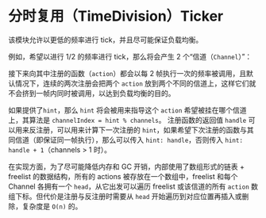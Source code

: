 # 分时复用（TimeDivision）Ticker
该模块允许以更低的频率进行 tick，并且尽可能保证负载均衡。

例如，希望以进行 1/2 的频率进行 tick，那么将会产生 2 个“信道（`Channel`）”：

接下来向其中注册的函数（`action`）都会以每 2 帧执行一次的频率被调用，且默认情况下，连续的两次注册会把两个 `action` 放到两个不同的信道上，这样它们就不会挤到一帧内同时被调用，以达到负载均衡的目的。

如果提供了`hint`，那么 `hint` 将会被用来指导这个 `action` 希望被挂在哪个信道上，其算法是 `channelIndex = hint % channels`。
注册函数的返回值 `handle` 可以用来反注册，可以用来计算下一次注册的 `hint`，如果希望下次注册的函数与其同信道（即保证同一帧执行），那么可以传入 `hint: handle`，否则传入 `hint: handle + 1`（channels > 1 时）。

在实现方面，为了尽可能降低内存和 GC 开销，内部使用了数组形式的链表 + freelist 的数据结构，所有的 actions 被存放在一个数组中，freelist 和每个 Channel 各拥有一个 `head`，从它出发可以遍历 freelist 或该信道的所有 `action` 数组下标。但代价是注册与反注册时需要从 `head` 开始遍历到对应位置再插入或删除，复杂度是 `O(n)` 的。
